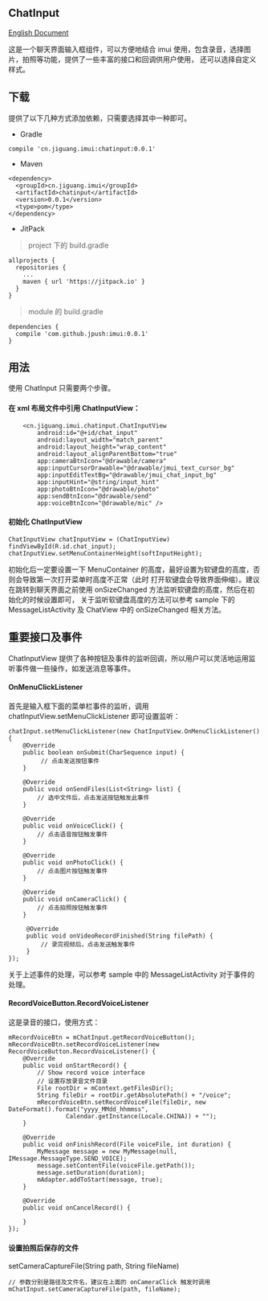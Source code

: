 ## ChatInput

[English Document](./README_EN.md)

这是一个聊天界面输入框组件，可以方便地结合 imui 使用，包含录音，选择图片，拍照等功能，提供了一些丰富的接口和回调供用户使用，
还可以选择自定义样式。

## 下载
提供了以下几种方式添加依赖，只需要选择其中一种即可。

- Gradle
```
compile 'cn.jiguang.imui:chatinput:0.0.1'
```

- Maven

```
<dependency>
  <groupId>cn.jiguang.imui</groupId>
  <artifactId>chatinput</artifactId>
  <version>0.0.1</version>
  <type>pom</type>
</dependency>
```

- JitPack
> project 下的 build.gradle

```
allprojects {
  repositories {
    ...
    maven { url 'https://jitpack.io' }
  }
}

```

> module 的 build.gradle

```
dependencies {
  compile 'com.github.jpush:imui:0.0.1'
}
```

## 用法
使用 ChatInput 只需要两个步骤。

#### 在 xml 布局文件中引用 ChatInputView：

```
    <cn.jiguang.imui.chatinput.ChatInputView
        android:id="@+id/chat_input"
        android:layout_width="match_parent"
        android:layout_height="wrap_content"
        android:layout_alignParentBottom="true"
        app:cameraBtnIcon="@drawable/camera"
        app:inputCursorDrawable="@drawable/jmui_text_cursor_bg"
        app:inputEditTextBg="@drawable/jmui_chat_input_bg"
        app:inputHint="@string/input_hint"
        app:photoBtnIcon="@drawable/photo"
        app:sendBtnIcon="@drawable/send"
        app:voiceBtnIcon="@drawable/mic" />

```

#### 初始化 ChatInputView

```
ChatInputView chatInputView = (ChatInputView) findViewById(R.id.chat_input);
chatInputView.setMenuContainerHeight(softInputHeight);
```
初始化后一定要设置一下 MenuContainer 的高度，最好设置为软键盘的高度，否则会导致第一次打开菜单时高度不正常（此时
打开软键盘会导致界面伸缩）。建议在跳转到聊天界面之前使用 onSizeChanged 方法监听软键盘的高度，然后在初始化的时候设置即可，
关于监听软键盘高度的方法可以参考 sample 下的 MessageListActivity 及 ChatView 中的 onSizeChanged 相关方法。

## 重要接口及事件
ChatInputView 提供了各种按钮及事件的监听回调，所以用户可以灵活地运用监听事件做一些操作，如发送消息等事件。

#### OnMenuClickListener
首先是输入框下面的菜单栏事件的监听，调用 chatInputView.setMenuClickListener 即可设置监听：
```
chatInput.setMenuClickListener(new ChatInputView.OnMenuClickListener() {
    @Override
    public boolean onSubmit(CharSequence input) {
         // 点击发送按钮事件
    }

    @Override
    public void onSendFiles(List<String> list) {
        // 选中文件后，点击发送按钮触发此事件
    }

    @Override
    public void onVoiceClick() {
        // 点击语音按钮触发事件
    }

    @Override
    public void onPhotoClick() {
        // 点击图片按钮触发事件
    }

    @Override
    public void onCameraClick() {
        // 点击拍照按钮触发事件
    }
    
     @Override
     public void onVideoRecordFinished(String filePath) {
         // 录完视频后，点击发送触发事件
     }
});
```
关于上述事件的处理，可以参考 sample 中的 MessageListActivity 对于事件的处理。

#### RecordVoiceButton.RecordVoiceListener
这是录音的接口，使用方式：

```
mRecordVoiceBtn = mChatInput.getRecordVoiceButton();
mRecordVoiceBtn.setRecordVoiceListener(new RecordVoiceButton.RecordVoiceListener() {
    @Override
    public void onStartRecord() {
        // Show record voice interface
        // 设置存放录音文件目录
        File rootDir = mContext.getFilesDir();
        String fileDir = rootDir.getAbsolutePath() + "/voice";
        mRecordVoiceBtn.setRecordVoiceFile(fileDir, new DateFormat().format("yyyy_MMdd_hhmmss",
                Calendar.getInstance(Locale.CHINA)) + "");
    }

    @Override
    public void onFinishRecord(File voiceFile, int duration) {
        MyMessage message = new MyMessage(null, IMessage.MessageType.SEND_VOICE);
        message.setContentFile(voiceFile.getPath());
        message.setDuration(duration);
        mAdapter.addToStart(message, true);
    }

    @Override
    public void onCancelRecord() {

    }
});
```

#### 设置拍照后保存的文件
setCameraCaptureFile(String path, String fileName)

```
// 参数分别是路径及文件名，建议在上面的 onCameraClick 触发时调用
mChatInput.setCameraCaptureFile(path, fileName);

```
